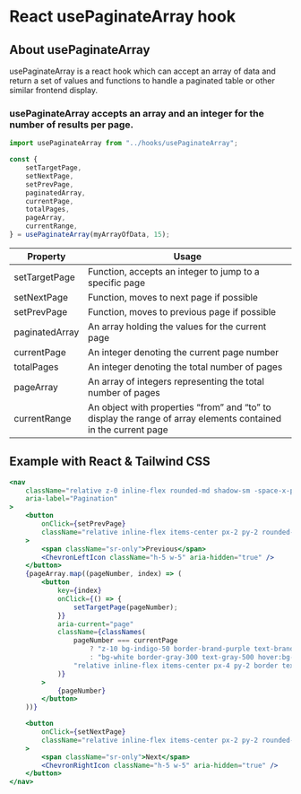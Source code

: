 # React usePaginateArray hook

## About usePaginateArray

usePaginateArray is a react hook which can accept an array of data and return a set of values and functions to handle a paginated table or other similar frontend display.

### usePaginateArray accepts an array and an integer for the number of results per page.

```jsx
import usePaginateArray from "../hooks/usePaginateArray";

const {
    setTargetPage,
    setNextPage,
    setPrevPage,
    paginatedArray,
    currentPage,
    totalPages,
    pageArray,
    currentRange,
} = usePaginateArray(myArrayOfData, 15);
```

| Property       | Usage                                                                                                          |
| -------------- | -------------------------------------------------------------------------------------------------------------- |
| setTargetPage  | Function, accepts an integer to jump to a specific page                                                        |
| setNextPage    | Function, moves to next page if possible                                                                       |
| setPrevPage    | Function, moves to previous page if possible                                                                   |
| paginatedArray | An array holding the values for the current page                                                               |
| currentPage    | An integer denoting the current page number                                                                    |
| totalPages     | An integer denoting the total number of pages                                                                  |
| pageArray      | An array of integers representing the total number of pages                                                    |
| currentRange   | An object with properties “from” and “to” to display the range of array elements contained in the current page |

## Example with React & Tailwind CSS

```jsx
<nav
    className="relative z-0 inline-flex rounded-md shadow-sm -space-x-px"
    aria-label="Pagination"
>
    <button
        onClick={setPrevPage}
        className="relative inline-flex items-center px-2 py-2 rounded-l-md border border-gray-300 bg-white text-sm font-medium text-gray-500 hover:bg-gray-50"
    >
        <span className="sr-only">Previous</span>
        <ChevronLeftIcon className="h-5 w-5" aria-hidden="true" />
    </button>
    {pageArray.map((pageNumber, index) => (
        <button
            key={index}
            onClick={() => {
                setTargetPage(pageNumber);
            }}
            aria-current="page"
            className={classNames(
                pageNumber === currentPage
                    ? "z-10 bg-indigo-50 border-brand-purple text-brand-purple"
                    : "bg-white border-gray-300 text-gray-500 hover:bg-gray-50",
                "relative inline-flex items-center px-4 py-2 border text-sm font-medium"
            )}
        >
            {pageNumber}
        </button>
    ))}

    <button
        onClick={setNextPage}
        className="relative inline-flex items-center px-2 py-2 rounded-r-md border border-gray-300 bg-white text-sm font-medium text-gray-500 hover:bg-gray-50"
    >
        <span className="sr-only">Next</span>
        <ChevronRightIcon className="h-5 w-5" aria-hidden="true" />
    </button>
</nav>
```

